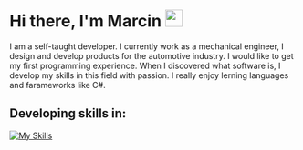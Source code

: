 # Hi there, I'm Marcin <img src="https://raw.githubusercontent.com/MartinHeinz/MartinHeinz/master/wave.gif" width="30px">

  I am a self-taught developer. I currently work as a mechanical engineer, I design and develop products for the automotive industry. 
I would like to get my first programming experience. When I discovered what software is, I develop my skills in this field with passion. I really enjoy lerning languages and farameworks like C#. 

## Developing skills in:

[![My Skills](https://skillicons.dev/icons?i=cs,dotnet,git,github,visualstudio,&perline=6)](https://skillicons.dev)






<!--
**marcinkozakdev/marcinkozakdev** is a ✨ _special_ ✨ repository because its `README.md` (this file) appears on your GitHub profile.

Here are some ideas to get you started:

- 🔭 I’m currently working on ...
- 🌱 I’m currently learning ...
- 👯 I’m looking to collaborate on ...
- 🤔 I’m looking for help with ...
- 💬 Ask me about ...
- 📫 How to reach me: ...
- 😄 Pronouns: ...
- ⚡ Fun fact: ...
## My Stats:
![Anurag's GitHub stats](https://github-readme-stats.vercel.app/api?username=marcinkozakdev&theme=nord&show_icons=true)
#
[![Top Langs](https://github-readme-stats.vercel.app/api/top-langs/?username=marcinkozakdev&theme=nord)](https://github.com/marcinkozakdev/github-readme-stats)

![Git](https://img.shields.io/badge/git-%23F05033.svg?style=for-the-badge&logo=git&logoColor=white)
![.Net](https://img.shields.io/badge/.NET-5C2D91?style=for-the-badge&logo=.net&logoColor=white)
![C#](https://img.shields.io/badge/c%23-%23239120.svg?style=for-the-badge&logo=c-sharp&logoColor=white)
![MicrosoftSQLServer](https://img.shields.io/badge/Microsoft%20SQL%20Sever-CC2927?style=for-the-badge&logo=microsoft%20sql%20server&logoColor=white) 
![Postman](https://img.shields.io/badge/Postman-FF6C37?style=for-the-badge&logo=postman&logoColor=white)
-->
